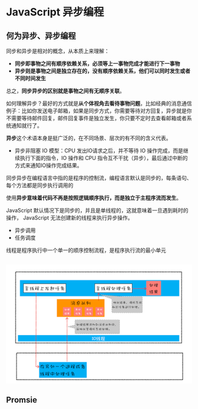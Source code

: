 # JavaScript 异步编程

## 何为异步、异步编程

同步和异步是相对的概念，从本质上来理解：

- **同步即事物之间有顺序依赖关系，必须等上一事物完成才能进行下一事物**
- **异步则是事物之间是独立存在的，没有顺序依赖关系，他们可以同时发生或者不同时间发生**

总之，**同步异步的区别就是事物之间有无顺序关联**。

如何理解异步？最好的方式就是**从个体视角去看待事物问题**，比如经典的消息通信例子：比如你发送电子邮箱，如果是同步方式，你需要等待对方回复，异步就是你不需要等待邮件回复，邮件回复事件是独立发生，你只要不定时去查看邮箱或者系统通知就行了。

**异步**这个术语本身是挺广泛的，在不同场景、层次的有不同的含义代表。

- 异步非阻塞 IO 模型：CPU 发出IO请求之后，并不等待 IO 操作完成，而是继续执行下面的指令，IO 操作和 CPU 指令互不干扰（异步），最后通过中断的方式来通知IO操作完成结果。

同步异步在编程语言中指的是程序的控制流，编程语言默认是同步的，每条语句、每个方法都是同步执行调用的

使用**异步意味着代码不再是按照逻辑顺序执行，而是独立于主程序流而发生**。

JavaScript 默认情况下是同步的，并且是单线程的，这就意味着一旦遇到耗时的操作， JavaScript 无法创建新的线程来执行异步操作。

- 异步调用
- 任务调度

线程是程序执行中一个单一的顺序控制流程，是程序执行流的最小单元



## 

















<img src="${images}/01e40e30db7e8a91eb70ce02fd8a6985.png" alt="img" style="zoom:80%;" />



## Promsie

